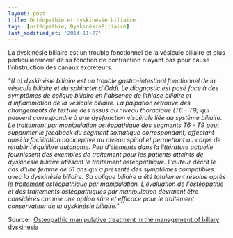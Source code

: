 ```yaml
---
layout: post
title: Ostéopathie et dyskinésie biliaire
tags: [ostéopathie, DyskinésieBiliaire]
last_modified_at: '2014-11-27'
---
```


La dyskinésie biliaire est un trouble fonctionnel de la vésicule biliaire et plus particulièrement de sa fonction de contraction n'ayant pas pour cause l'obstruction des canaux excréteurs.

_"(La) dyskinésie biliaire est un trouble gastro-intestinal fonctionnel de la vésicule biliaire et du sphincter d'Oddi. Le diagnostic est posé face à des symptômes de colique biliaire en l'absence de lithiase biliaire et d'inflammation de la vésicule biliaire. La palpation retrouve des changements de texture des tissus au niveau thoracique (T6 - T9) qui peuvent correspondre à une dysfonction viscérale liée au système biliaire. Le traitement par manipulation ostéopathique des segments T6 - T9 peut supprimer le feedback du segment somatique correspondant, affectant ainsi la facilitation nociceptive au niveau spinal et permettant au corps de rétablir l'équilibre autonome. Peu d'éléments dans la littérature actuelle fournissent des exemples de traitement pour les patients atteints de dyskinésie biliaire utilisant le traitement ostéopathique. L'auteur décrit le cas d'une femme de 51 ans qui a présenté des symptômes compatibles avec la dyskinésie biliaire. Sa colique biliaire a été totalement résolue après le traitement ostéopathique par manipulation. L'évaluation de l'ostéopathie et des traitements ostéopathiques par manipulation devraient être considérés comme une option sûre et efficace pour le traitement conservateur de la dyskinésie biliaire."_

Source : [Osteopathic manipulative treatment in the management of biliary dyskinesia](http://www.ncbi.nlm.nih.gov/pubmed/24481806)
